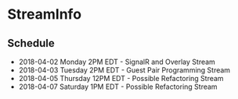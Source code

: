 # StreamInfo

## Schedule

 - 2018-04-02 Monday 2PM EDT - SignalR and Overlay Stream
 - 2018-04-03 Tuesday 2PM EDT - Guest Pair Programming Stream
 - 2018-04-05 Thursday 12PM EDT - Possible Refactoring Stream
 - 2018-04-07 Saturday 1PM EDT - Possible Refactoring Stream
 
